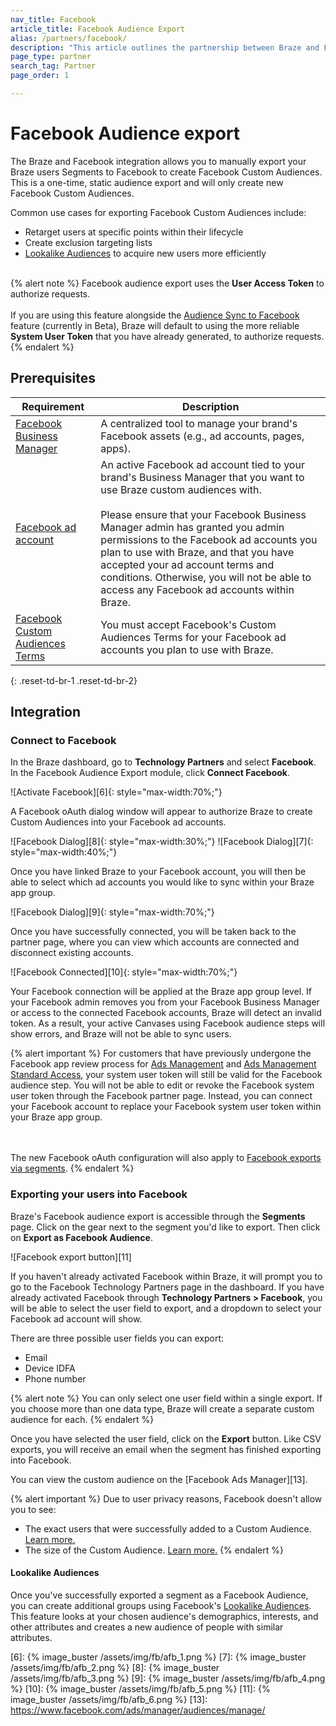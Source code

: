 ```yaml
---
nav_title: Facebook
article_title: Facebook Audience Export
alias: /partners/facebook/
description: "This article outlines the partnership between Braze and Facebook, a leading social platform for brands to reach and engage with their customers."
page_type: partner
search_tag: Partner
page_order: 1

---
```


# Facebook Audience export

The Braze and Facebook integration allows you to manually export your Braze users Segments to Facebook to create Facebook Custom Audiences. This is a one-time, static audience export and will only create new Facebook Custom Audiences.

Common use cases for exporting Facebook Custom Audiences include:
- Retarget users at specific points within their lifecycle
- Create exclusion targeting lists
- [Lookalike Audiences][4] to acquire new users more efficiently
<br><br>

{% alert note %}
Facebook audience export uses the **User Access Token** to authorize requests.<br><br>
If you are using this feature alongside the [Audience Sync to Facebook]({{site.baseurl}}/audience_sync_facebook/) feature (currently in Beta), Braze will default to using the more reliable **System User Token** that you have already generated, to authorize requests.
{% endalert %}

## Prerequisites

| Requirement | Description |
| ----------- | ----------- |
| [Facebook Business Manager][1] | A centralized tool to manage your brand's Facebook assets (e.g., ad accounts, pages, apps). |
| [Facebook ad account][2] | An active Facebook ad account tied to your brand's Business Manager that you want to use Braze custom audiences with.<br><br>Please ensure that your Facebook Business Manager admin has granted you admin permissions to the Facebook ad accounts you plan to use with Braze, and that you have accepted your ad account terms and conditions. Otherwise, you will not be able to access any Facebook ad accounts within Braze. |
| [Facebook Custom Audiences Terms][3]| You must accept Facebook's Custom Audiences Terms for your Facebook ad accounts you plan to use with Braze.|
{: .reset-td-br-1 .reset-td-br-2}

## Integration

### Connect to Facebook

In the Braze dashboard, go to **Technology Partners** and select **Facebook**. In the Facebook Audience Export module, click **Connect Facebook**.

![Activate Facebook][6]{: style="max-width:70%;"}

A Facebook oAuth dialog window will appear to authorize Braze to create Custom Audiences into your Facebook ad accounts.

![Facebook Dialog][8]{: style="max-width:30%;"}  ![Facebook Dialog][7]{: style="max-width:40%;"}

Once you have linked Braze to your Facebook account, you will then be able to select which ad accounts you would like to sync within your Braze app group. 

![Facebook Dialog][9]{: style="max-width:70%;"}

Once you have successfully connected, you will be taken back to the partner page, where you can view which accounts are connected and disconnect existing accounts.

![Facebook Connected][10]{: style="max-width:70%;"}

Your Facebook connection will be applied at the Braze app group level. If your Facebook admin removes you from your Facebook Business Manager or access to the connected Facebook accounts, Braze will detect an invalid token. As a result, your active Canvases using Facebook audience steps will show errors, and Braze will not be able to sync users. 

{% alert important %}
For customers that have previously undergone the Facebook app review process for [Ads Management](https://developers.facebook.com/docs/facebook-login/permissions/#reference-ads_management) and [Ads Management Standard Access](https://developers.facebook.com/docs/marketing-api/access#standard), your system user token will still be valid for the Facebook audience step. You will not be able to edit or revoke the Facebook system user token through the Facebook partner page. Instead, you can connect your Facebook account to replace your Facebook system user token within your Braze app group. 

<br><br>The new Facebook oAuth configuration will also apply to [Facebook exports via segments]({{site.baseurl}}/partners/message_orchestration/additional_channels/retargeting/facebook/#prerequisites). 
{% endalert %}

### Exporting your users into Facebook

Braze's Facebook audience export is accessible through the **Segments** page. Click on the gear next to the segment you'd like to export. Then click on **Export as Facebook Audience**.

![Facebook export button][11]

If you haven't already activated Facebook within Braze, it will prompt you to go to the Facebook Technology Partners page in the dashboard. If you have already activated Facebook through **Technology Partners > Facebook**, you will be able to select the user field to export, and a dropdown to select your Facebook ad account will show.

There are three possible user fields you can export:  

- Email
- Device IDFA
- Phone number

{% alert note %}
You can only select one user field within a single export. If you choose more than one data type, Braze will create a separate custom audience for each.
{% endalert %}

Once you have selected the user field, click on the **Export** button. Like CSV exports, you will receive an email when the segment has finished exporting into Facebook.

You can view the custom audience on the [Facebook Ads Manager][13].

{% alert important %}
Due to user privacy reasons, Facebook doesn't allow you to see:

- The exact users that were successfully added to a Custom Audience. [Learn more.](https://www.facebook.com/business/help/112061095610075)
- The size of the Custom Audience. [Learn more.](https://marketingland.com/exclusive-facebook-will-no-longer-show-audience-reach-estimates-for-custom-audiences-after-vulnerability-detected-236923)
{% endalert %}

#### Lookalike Audiences

Once you've successfully exported a segment as a Facebook Audience, you can create additional groups using Facebook's [Lookalike Audiences][4]. This feature looks at your chosen audience's demographics, interests, and other attributes and creates a new audience of people with similar attributes.

[1]: https://www.facebook.com/business/help/113163272211510?id=180505742745347
[2]: https://www.facebook.com/business/help/910137316041095?id=420299598837059
[3]: https://www.facebook.com/ads/manage/customaudiences/tos.php
[4]: https://www.facebook.com/business/help/164749007013531?id=401668390442328
[6]: {% image_buster /assets/img/fb/afb_1.png %}
[7]: {% image_buster /assets/img/fb/afb_2.png %}
[8]: {% image_buster /assets/img/fb/afb_3.png %}
[9]: {% image_buster /assets/img/fb/afb_4.png %}
[10]: {% image_buster /assets/img/fb/afb_5.png %}
[11]: {% image_buster /assets/img/fb/afb_6.png %}
[13]: https://www.facebook.com/ads/manager/audiences/manage/
